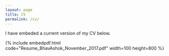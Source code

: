 ```yaml
---
layout: page
title: CV
permalink: /cv/
---
```

<!---
To get this link, upload to dropbox and then open the file on the dropbox website. Click sharing and then generate the link. Use that link below. Make sure that the link is of the form: https://www.dropbox.com/s/ALPHANUMERICSTRING/fname.pdf
-->
I have embeded a current version of my CV below.

{% include embedpdf.html code="Resume_BhavAshok_November_2017.pdf" width=100 height=800 %}
